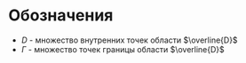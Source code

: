 # Обозначения
- $D$ - множество внутренних точек области $\overline{D}$
- $Г$ - множество точек границы области $\overline{D}$